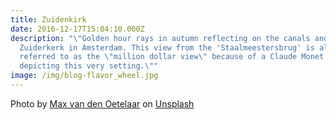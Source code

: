 ```yaml
---
title: Zuidenkirk
date: 2016-12-17T15:04:10.000Z
description: "\"Golden hour rays in autumn reflecting on the canals and the
  Zuiderkerk in Amsterdam. This view from the 'Staalmeestersbrug' is also
  referred to as the \"million dollar view\" because of a Claude Monet painting
  depicting this very setting.\""
image: /img/blog-flavor_wheel.jpg
---
```

Photo by <a href="https://unsplash.com/@maxvdo?utm_source=unsplash&utm_medium=referral&utm_content=creditCopyText">Max van den Oetelaar</a> on <a href="https://unsplash.com/s/photos/amsterdam?utm_source=unsplash&utm_medium=referral&utm_content=creditCopyText">Unsplash</a>